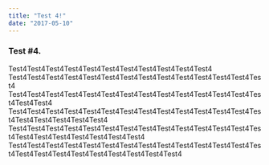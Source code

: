 ```yaml
---
title: "Test 4!"
date: "2017-05-10"
---
```


### Test #4.

Test4Test4Test4Test4Test4Test4Test4Test4Test4Test4Test4
Test4Test4Test4Test4Test4Test4Test4Test4Test4Test4Test4Test4Test4Test4
Test4Test4Test4Test4Test4Test4Test4Test4Test4Test4Test4Test4Test4Test4Test4Test4
Test4Test4Test4Test4Test4Test4Test4Test4Test4Test4Test4Test4Test4Test4Test4Test4Test4Test4Test4
Test4Test4Test4Test4Test4Test4Test4Test4Test4Test4Test4Test4Test4Test4Test4Test4Test4Test4Test4Test4Test4
Test4Test4Test4Test4Test4Test4Test4Test4Test4Test4Test4Test4Test4Test4Test4Test4Test4Test4Test4Test4Test4Test4Test4
